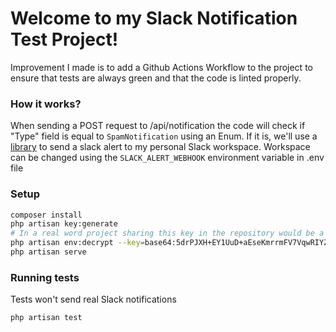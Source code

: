 # Welcome to my Slack Notification Test Project!

Improvement I made is to add a Github Actions Workflow to the project to ensure that tests are always green and that the code is linted properly.

### How it works?

When sending a POST request to /api/notification the code will check if "Type" field is equal to `SpamNotification` using an Enum. If it is, we'll use a [library](https://github.com/spatie/laravel-slack-alerts) to send a slack alert to my personal Slack workspace. Workspace can be changed using the `SLACK_ALERT_WEBHOOK` environment variable in .env file

### Setup
```bash
composer install
php artisan key:generate
# In a real word project sharing this key in the repository would be a bad idea
php artisan env:decrypt --key=base64:5drPJXH+EY1UuD+aEseKmrrmFV7VqwRIYZymkYlEZ9s=
php artisan serve
```

### Running tests
Tests won't send real Slack notifications

```bash
php artisan test
```